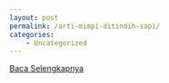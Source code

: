 ```yaml
---
layout: post
permalink: /arti-mimpi-ditindih-sapi/
categories:
    - Uncategorized
---
```


[Baca Selengkapnya](/01)